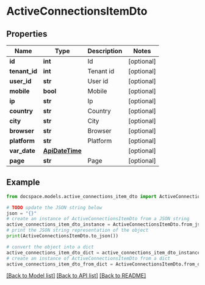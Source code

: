 # ActiveConnectionsItemDto


## Properties

Name | Type | Description | Notes
------------ | ------------- | ------------- | -------------
**id** | **int** | Id | [optional] 
**tenant_id** | **int** | Tenant id | [optional] 
**user_id** | **str** | User id | [optional] 
**mobile** | **bool** | Mobile | [optional] 
**ip** | **str** | Ip | [optional] 
**country** | **str** | Country | [optional] 
**city** | **str** | City | [optional] 
**browser** | **str** | Browser | [optional] 
**platform** | **str** | Platform | [optional] 
**var_date** | [**ApiDateTime**](ApiDateTime.md) |  | [optional] 
**page** | **str** | Page | [optional] 

## Example

```python
from docspace.models.active_connections_item_dto import ActiveConnectionsItemDto

# TODO update the JSON string below
json = "{}"
# create an instance of ActiveConnectionsItemDto from a JSON string
active_connections_item_dto_instance = ActiveConnectionsItemDto.from_json(json)
# print the JSON string representation of the object
print(ActiveConnectionsItemDto.to_json())

# convert the object into a dict
active_connections_item_dto_dict = active_connections_item_dto_instance.to_dict()
# create an instance of ActiveConnectionsItemDto from a dict
active_connections_item_dto_from_dict = ActiveConnectionsItemDto.from_dict(active_connections_item_dto_dict)
```
[[Back to Model list]](../README.md#documentation-for-models) [[Back to API list]](../README.md#documentation-for-api-endpoints) [[Back to README]](../README.md)


